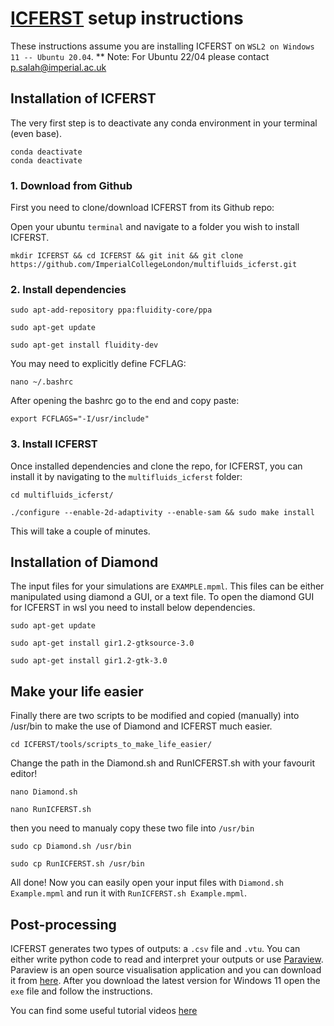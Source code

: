 # [ICFERST](https://imperialcollegelondon.github.io/multifluids_icferst/index.html) setup instructions

These instructions assume you are installing ICFERST on `WSL2 on Windows 11 -- Ubuntu 20.04`.
** Note: For Ubuntu 22/04 please contact p.salah@imperial.ac.uk

## Installation of ICFERST
The very first step is to deactivate any conda environment in your terminal (even base).
```
conda deactivate
conda deactivate
```

### 1. Download from Github
First you need to clone/download ICFERST from its Github repo:

Open your ubuntu `terminal` and navigate to a folder you wish to install ICFERST.

```
mkdir ICFERST && cd ICFERST && git init && git clone https://github.com/ImperialCollegeLondon/multifluids_icferst.git
```

### 2. Install dependencies

```
sudo apt-add-repository ppa:fluidity-core/ppa
```
```
sudo apt-get update
```
```
sudo apt-get install fluidity-dev
```

You may need to explicitly define FCFLAG:
```
nano ~/.bashrc

```
After opening the bashrc go to the end and copy paste:

```
export FCFLAGS="-I/usr/include"
```

### 3. Install ICFERST

Once installed dependencies and clone the repo, for ICFERST, you can install it by navigating to the `multifluids_icferst` folder:

```
cd multifluids_icferst/
```
```
./configure --enable-2d-adaptivity --enable-sam && sudo make install
```
This will take a couple of minutes.

## Installation of Diamond

The input files for your simulations are `EXAMPLE.mpml`. This files can be either manipulated using diamond a GUI, or a text file. To open the diamond GUI for ICFERST in wsl you need to install below dependencies.

```
sudo apt-get update

sudo apt-get install gir1.2-gtksource-3.0

sudo apt-get install gir1.2-gtk-3.0
```


## Make your life easier
Finally there are two scripts to be modified and copied (manually) into /usr/bin to make the use of Diamond and ICFERST much easier.

```
cd ICFERST/tools/scripts_to_make_life_easier/
```
Change the path in the Diamond.sh and RunICFERST.sh with your favourit editor!

```
nano Diamond.sh
```
```
nano RunICFERST.sh
```
then you need to manualy copy these two file into  `/usr/bin`
```
sudo cp Diamond.sh /usr/bin
```
```
sudo cp RunICFERST.sh /usr/bin
```
All done!
Now you can easily open your input files with `Diamond.sh Example.mpml` and run it with `RunICFERST.sh Example.mpml`.

## Post-processing

ICFERST generates two types of outputs: a `.csv` file and `.vtu`. You can either write python code to read and interpret your outputs or use [Paraview](https://www.paraview.org/). Paraview is an open source visualisation application and you can download it from [here](https://www.paraview.org/download/). After you download the latest version for Windows 11 open the `exe` file and follow the instructions.

You can find some useful tutorial videos [here](https://www.paraview.org/tutorials/)

